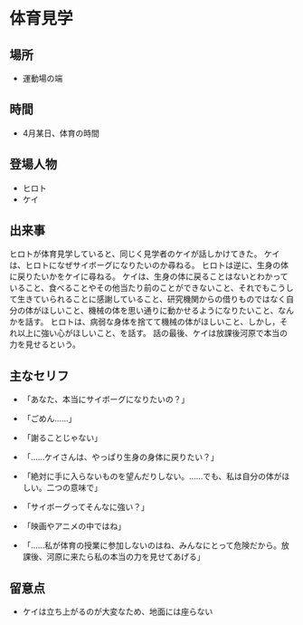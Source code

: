 # 体育見学

## 場所

- 運動場の端

## 時間

- 4月某日、体育の時間

## 登場人物

- ヒロト
- ケイ

## 出来事

ヒロトが体育見学していると、同じく見学者のケイが話しかけてきた。
ケイは、ヒロトになぜサイボーグになりたいのか尋ねる。
ヒロトは逆に、生身の体に戻りたいかをケイに尋ねる。
ケイは、生身の体に戻ることはないとわかっていること、食べることやその他当たり前のことができないこと、それでもこうして生きていられることに感謝していること、研究機関からの借りものではなく自分の体がほしいこと、機械の体を思い通りに動かせるようになりたいこと、なんかを話す。
ヒロトは、病弱な身体を捨てて機械の体がほしいこと、しかし，それ以上に強い心がほしいこと、を話す。
話の最後、ケイは放課後河原で本当の力を見せるという。

## 主なセリフ

- 「あなた、本当にサイボーグになりたいの？」
- 「ごめん……」
- 「謝ることじゃない」
- 「……ケイさんは、やっぱり生身の身体に戻りたい？」
- 「絶対に手に入らないものを望んだりしない。……でも、私は自分の体がほしい。二つの意味で」


- 「サイボーグってそんなに強い？」
- 「映画やアニメの中ではね」
- 「……私が体育の授業に参加しないのはね、みんなにとって危険だから。放課後、河原に来たら私の本当の力を見せてあげる」

## 留意点

- ケイは立ち上がるのが大変なため、地面には座らない
